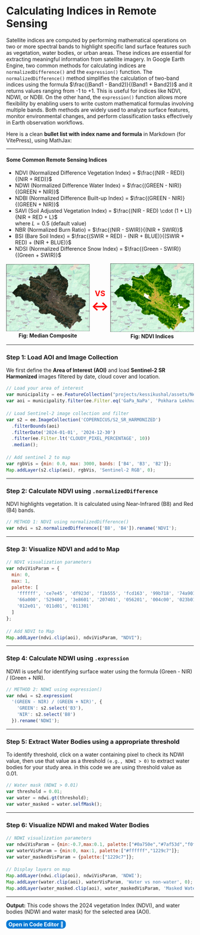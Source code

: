 # **Calculating Indices in Remote Sensing**
Satellite indices are computed by performing mathematical operations on two or more spectral bands to highlight specific land surface features such as vegetation, water bodies, or urban areas. These indices are essential for extracting meaningful information from satellite imagery. In Google Earth Engine, two common methods for calculating indices are `normalizedDifference()` and the `expression()` function. The `normalizedDifference()` method simplifies the calculation of two-band indices using the formula $\frac{(Band1 - Band2)}{(Band1 + Band2)}$ and it returns values ranging from -1 to +1. This is useful for indices like NDVI, NDWI, or NDBI. On the other hand, the `expression()` function allows more flexibility by enabling users to write custom mathematical formulas involving multiple bands. Both methods are widely used to analyze surface features, monitor environmental changes, and perform classification tasks effectively in Earth observation workflows.

Here is a clean **bullet list with index name and formula** in Markdown (for VitePress), using MathJax:

---

#### Some Common Remote Sensing Indices
* NDVI (Normalized Difference Vegetation Index) = $\frac{(NIR - RED)}{(NIR + RED)}$
* NDWI (Normalized Difference Water Index) = $\frac{(GREEN - NIR)}{(GREEN + NIR)}$
* NDBI (Normalized Difference Built-up Index) = $\frac{(GREEN - NIR)}{(GREEN + NIR)}$
* SAVI (Soil Adjusted Vegetation Index) = $\frac{(NIR - RED) \cdot (1 + L)}{NIR + RED + L}$ <br>
  where $L = 0.5$ (default  value)
* NBR (Normalized Burn Ratio) = $\frac{(NIR - SWIR)}{(NIR + SWIR)}$
* BSI (Bare Soil Index) = $\frac{(SWIR + RED) - (NIR + BLUE)}{(SWIR + RED) + (NIR + BLUE)}$
* NDSI (Normalized Difference Snow Index) = $\frac{(Green - SWIR)}{(Green + SWIR)}$

<div style="display: flex; align-items: center; justify-content: center; gap: 5px;">
  <div style="text-align: center;">
    <img src="../../images/intermediate/indices-image.png" style="width: 300px;">
    <div><strong>Fig: Median Composite</strong></div>
  </div>

  <div style="text-align: center; font-size: 20px; font-weight: bold; color: red;">
    VS<br>
    <span style="font-size: 35px;">&#8596;</span> <!-- Unicode Down Arrow -->
  </div>

  <div style="text-align: center;">
    <img src="../../images/intermediate/indices-ndvi.png" style="width: 300px;">
    <div><strong>Fig: NDVI Indices</strong></div>
  </div>
</div>

---
### Step 1: Load AOI and Image Collection
We first define the **Area of Interest (AOI)** and load **Sentinel-2 SR Harmonized** images filtered by date, cloud cover and location.

```js
// Load your area of interest
var municipality = ee.FeatureCollection("projects/kessikushal/assets/Nepal_Boundary/Nepal_Municipality");
var aoi = municipality.filter(ee.Filter.eq('GaPa_NaPa', 'Pokhara Lekhnath'));

// Load Sentinel-2 image collection and filter
var s2 = ee.ImageCollection('COPERNICUS/S2_SR_HARMONIZED')
  .filterBounds(aoi)
  .filterDate('2024-01-01', '2024-12-30')
  .filter(ee.Filter.lt('CLOUDY_PIXEL_PERCENTAGE', 10))
  .median();

// Add sentinel 2 to map
var rgbVis = {min: 0.0, max: 3000, bands: ['B4', 'B3', 'B2']};
Map.addLayer(s2.clip(aoi), rgbVis, 'Sentinel-2 RGB', 0);
```

---
### Step 2: Calculate NDVI using `.normalizedDifference`
NDVI highlights vegetation. It is calculated using Near-Infrared (B8) and Red (B4) bands.
```js
// METHOD 1: NDVI using normalizedDifference()
var ndvi = s2.normalizedDifference(['B8', 'B4']).rename('NDVI');
```
---
### Step 3: Visualize NDVI and add to Map
```js
// NDVI visualization parameters
var ndviVisParam = {
  min: 0,
  max: 1,
  palette: [
    'ffffff', 'ce7e45', 'df923d', 'f1b555', 'fcd163', '99b718', '74a901',
    '66a000', '529400', '3e8601', '207401', '056201', '004c00', '023b01',
    '012e01', '011d01', '011301'
  ]
};

// Add NDVI to Map
Map.addLayer(ndvi.clip(aoi), ndviVisParam, "NDVI");
```

---
### Step 4: Calculate NDWI using `.expression`
NDWI is useful for identifying surface water using the formula (Green - NIR) / (Green + NIR).

```js
// METHOD 2: NDWI using expression()
var ndwi = s2.expression(
  '(GREEN - NIR) / (GREEN + NIR)', {
    'GREEN': s2.select('B3'),
    'NIR': s2.select('B8')
  }).rename('NDWI');
```

---
### Step 5: Extract Water Bodies using a appropriate threshold
To identify threshold, click on a water containing pixel to check its NDWI value, then use that value as a threshold `(e.g., NDWI > 0)` to extract water bodies for your study area.
in this code we are using threshold value as 0.01.

```js
// Water mask (NDWI > 0.01)
var threshold = 0.01;
var water = ndwi.gt(threshold);
var water_masked = water.selfMask();
```
---
### Step 6: Visualize NDWI and maked Water Bodies
```js
// NDWI visualization parameters
var ndwiVisParam = {min:-0.7,max:0.1, palette:["#0a750e","#7af53d","f0fbe2","ffffff","1239ff"]};
var waterVisParam = {min:0, max:1, palette:["#ffffff","1229c7"]};
var water_maskedVisParam = {palette:["1229c7"]};

// Display layers on map
Map.addLayer(ndwi.clip(aoi), ndwiVisParam, 'NDWI');
Map.addLayer(water.clip(aoi), waterVisParam, 'Water vs non-water', 0);
Map.addLayer(water_masked.clip(aoi), water_maskedVisParam, 'Masked Water');
```
---
**Output:**
This code shows the 2024 vegetation Index (NDVI), and water bodies (NDWI and water mask) for the selected area (AOI).

<a href="https://code.earthengine.google.com/f571250d1ac58312d0d4c7191fb9b0fd?noload=true" target="_blank" style="display: inline-block; padding: 3px 6px; background-color: #0078d4; color: white; text-decoration: none; border-radius: 9px; font-weight: bold;">
  Open in Code Editor 🔗
</a>